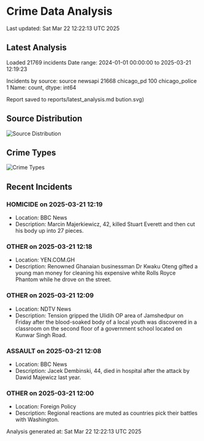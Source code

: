# Crime Data Analysis
Last updated: Sat Mar 22 12:22:13 UTC 2025

## Latest Analysis

Loaded 21769 incidents
Date range: 2024-01-01 00:00:00 to 2025-03-21 12:19:23

Incidents by source:
source
newsapi           21668
chicago_pd          100
chicago_police        1
Name: count, dtype: int64

Report saved to reports/latest_analysis.md
bution.svg)

## Source Distribution
![Source Distribution](images/source_distribution.svg)

## Crime Types
![Crime Types](images/crime_types.svg)

## Recent Incidents

### HOMICIDE on 2025-03-21 12:19
- Location: BBC News
- Description: Marcin Majerkiewicz, 42, killed Stuart Everett and then cut his body up into 27 pieces.


### OTHER on 2025-03-21 12:18
- Location: YEN.COM.GH
- Description: Renowned Ghanaian businessman Dr Kwaku Oteng gifted a young man money for cleaning his expensive white Rolls Royce Phantom while he drove on the street.


### OTHER on 2025-03-21 12:09
- Location: NDTV News
- Description: Tension gripped the Ulidih OP area of Jamshedpur on Friday after the blood-soaked body of a local youth was discovered in a classroom on the second floor of a government school located on Kunwar Singh Road.


### ASSAULT on 2025-03-21 12:08
- Location: BBC News
- Description: Jacek Dembinski, 44, died in hospital after the attack by Dawid Majewicz last year.


### OTHER on 2025-03-21 12:00
- Location: Foreign Policy
- Description: Regional reactions are muted as countries pick their battles with Washington.

Analysis generated at: Sat Mar 22 12:22:13 UTC 2025
